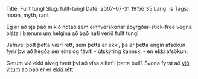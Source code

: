 Title: Fullt tungl
Slug: fullt-tungl
Date: 2007-07-31 19:56:35
Lang: is
Tags: moon, myth, rant

Ég er að sjá það mikið notað sem einhverskonar ábyrgðar-stick-free vegna óláta í bænum um helgina að það hafi verið fullt tungl.

Jafnvel þótt þetta væri rétt, sem þetta er ekki, þá er þetta engin afsökun fyrir því að hegða sér eins og fáviti - útskýring kannski - en ekki afsökun.

Getum við ekki alveg hætt því að vísa alltaf í þetta bull? Svona fyrst að [við vitum][1] að það er er [ekki rétt][2].

[1]: http://news.nationalgeographic.com/news/2002/12/1218_021218_moon.html "Full Moon Effect On Behavior Minimal, Studies Say"
[2]: http://www.straightdope.com/classics/a2_337.html "Straight Dope: Do things get crazy when the moon is full?"